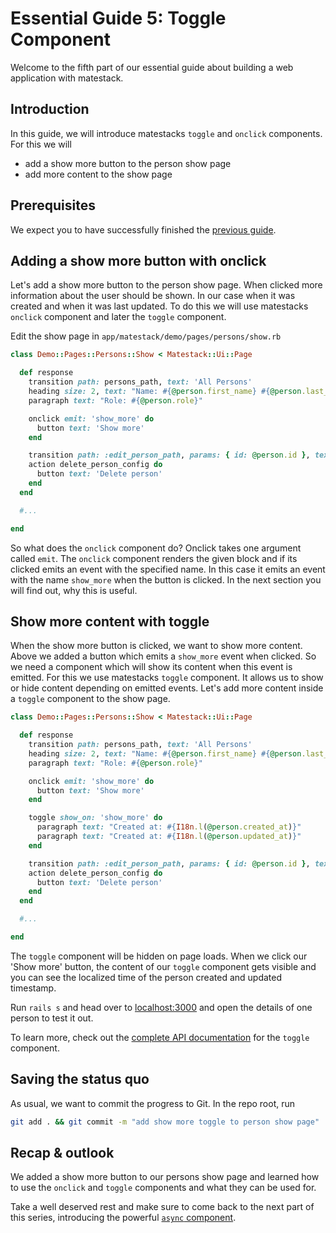 # Essential Guide 5: Toggle Component

Welcome to the fifth part of our essential guide about building a web application with matestack.

## Introduction

In this guide, we will introduce matestacks `toggle` and `onclick` components. For this we will 
- add a show more button to the person show page
- add more content to the show page

## Prerequisites

We expect you to have successfully finished the [previous guide](guides/essential/04_forms_edit_new_create_update_delete.md).

## Adding a show more button with onclick

Let's add a show more button to the person show page. When clicked more information about the user should be shown. In our case when it was created and when it was last updated. To do this we will use matestacks `onclick` component and later the `toggle` component.

Edit the show page in `app/matestack/demo/pages/persons/show.rb`

```ruby
class Demo::Pages::Persons::Show < Matestack::Ui::Page

  def response
    transition path: persons_path, text: 'All Persons'
    heading size: 2, text: "Name: #{@person.first_name} #{@person.last_name}"
    paragraph text: "Role: #{@person.role}"

    onclick emit: 'show_more' do
      button text: 'Show more'
    end

    transition path: :edit_person_path, params: { id: @person.id }, text: 'Edit'
    action delete_person_config do
      button text: 'Delete person'
    end
  end

  #...

end
```

So what does the `onclick` component do? Onclick takes one argument called `emit`. The `onclick` component renders the given block and if its clicked emits an event with the specified name. In this case it emits an event with the name `show_more` when the button is clicked. In the next section you will find out, why this is useful.

## Show more content with toggle

When the show more button is clicked, we want to show more content. Above we added a button which emits a `show_more` event when clicked. So we need a component which will show its content when this event is emitted. For this we use matestacks `toggle` component. It allows us to show or hide content depending on emitted events. Let's add more content inside a `toggle` component to the show page.

```ruby
class Demo::Pages::Persons::Show < Matestack::Ui::Page

  def response
    transition path: persons_path, text: 'All Persons'
    heading size: 2, text: "Name: #{@person.first_name} #{@person.last_name}"
    paragraph text: "Role: #{@person.role}"

    onclick emit: 'show_more' do
      button text: 'Show more'
    end

    toggle show_on: 'show_more' do
      paragraph text: "Created at: #{I18n.l(@person.created_at)}"
      paragraph text: "Created at: #{I18n.l(@person.updated_at)}"
    end

    transition path: :edit_person_path, params: { id: @person.id }, text: 'Edit'
    action delete_person_config do
      button text: 'Delete person'
    end
  end

  #...

end
```

The `toggle` component will be hidden on page loads. When we click our 'Show more' button, the content of our `toggle` component gets visible and you can see the localized time of the person created and updated timestamp.

Run `rails s` and head over to [localhost:3000](http://localhost:3000/) and open the details of one person to test it out.

To learn more, check out the [complete API documentation](/docs/api/2-components/toggle.md) for the `toggle` component.

## Saving the status quo

As usual, we want to commit the progress to Git. In the repo root, run

```sh
git add . && git commit -m "add show more toggle to person show page"
```

## Recap & outlook

We added a show more button to our persons show page and learned how to use the `onclick` and `toggle` components and what they can be used for.  

Take a well deserved rest and make sure to come back to the next part of this series, introducing the powerful [`async` component](/guides/essential/06_async_component.md).
